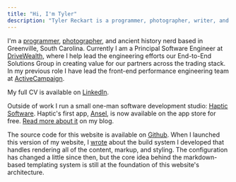 ```yaml
---
title: "Hi, I'm Tyler"
description: "Tyler Reckart is a programmer, photographer, writer, and ameteur anthropologist based in Greenville, SC."
---
```

I'm a [programmer](https://github.com/tylerreckart), [photographer](/photos), and ancient history nerd based in Greenville, South Carolina. Currently I am a Principal Software Engineer at [DriveWealth](https://drivewealth.com), where I help lead the engineering efforts our End-to-End Solutions Group in creating value for our partners across the trading stack. In my previous role I have lead the front-end performance engineering team at [ActiveCampaign](https://activecampaign.com).

My full CV is available on [LinkedIn](https://linkedin.com/in/tylerreckart).

Outside of work I run a small one-man software development studio: [Haptic Software](https://haptic.software). Haptic's first app, [Ansel](https://apps.apple.com/us/app/ansel-photographers-notebook/id1643250194), is now available on the app store for free. [Read more about it](/introducing-ansel) on my blog.

The source code for this website is available on [Github](https://github.com/tylerreckart/reckart.blog). When I launched this version of my website, I [wrote](/starting-over) about the build system I developed that handles rendering all of the content, markup, and styling. The configuration has changed a little since then, but the core idea behind the markdown-based templating system is still at the foundation of this website's architecture.
